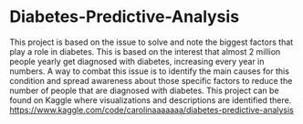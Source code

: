 # Diabetes-Predictive-Analysis

This project is based on the issue to solve and note the biggest factors that play a role in diabetes. This is based on the interest that almost 2 million people yearly get diagnosed with diabetes, increasing every year in numbers. A way to combat this issue is to identify the main causes for this condition and spread awareness about those specific factors to reduce the number of people that are diagnosed with diabetes. 
This project can be found on Kaggle where visualizations and descriptions are identified there. 
https://www.kaggle.com/code/carolinaaaaaaa/diabetes-predictive-analysis 
